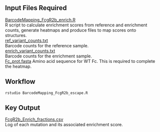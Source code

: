 ## Input Files Required

[BarcodeMapping_FcgR2b_enrich.R](https://github.com/Ortlund-Laboratory/DMS_IgG1Fc/blob/main/example_enrichment_escape/scores_and_visualization/enrichment/BarcodeMapping_FcgR2b_enrich.R)<br>
R script to calculate enrichment scores from reference and enrichment counts, generate heatmaps and produce files to map scores onto structures.<br>
[ref_variant_counts.txt](https://github.com/Ortlund-Laboratory/DMS_IgG1Fc/blob/main/example_enrichment_escape/scores_and_visualization/enrichment/ref_variant_counts.txt)<br>
Barcode counts for the reference sample.<br>
[enrich_variant_counts.txt](https://github.com/Ortlund-Laboratory/DMS_IgG1Fc/blob/main/example_enrichment_escape/scores_and_visualization/enrichment/enrich_variant_counts.txt)<br>
Barcode counts for the enrichment sample.<br>
[Fc_prot.fasta](https://github.com/Ortlund-Laboratory/DMS_IgG1Fc/blob/main/example_enrichment_escape/scores_and_visualization/enrichment/Fc_prot.fasta)
Amino acid sequence for WT Fc. This is required to complete the heatmap.

## Workflow

```
rstudio BarcodeMapping_FcgR2b_escape.R
```

## Key Output

[FcgR2b_Enrich_fractions.csv](https://github.com/Ortlund-Laboratory/DMS_IgG1Fc/blob/main/example_enrichment_escape/scores_and_visualization/enrichment/output/FcgR2b_Enrich_fractions.csv)<br>
Log of each mutation and its associated enrichment score.<br>
